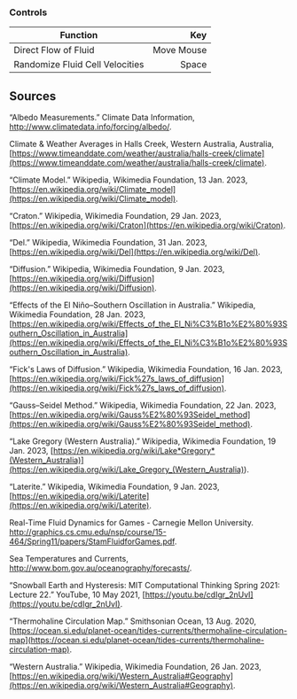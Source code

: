 ### Controls

| Function                        |        Key |
| ------------------------------- | ---------: |
| Direct Flow of Fluid            | Move Mouse |
| Randomize Fluid Cell Velocities |      Space |

## Sources

“Albedo Measurements.” Climate Data Information, http://www.climatedata.info/forcing/albedo/.

Climate &amp; Weather Averages in Halls Creek, Western Australia, Australia, [https://www.timeanddate.com/weather/australia/halls-creek/climate](https://www.timeanddate.com/weather/australia/halls-creek/climate).

“Climate Model.” Wikipedia, Wikimedia Foundation, 13 Jan. 2023, [https://en.wikipedia.org/wiki/Climate_model](https://en.wikipedia.org/wiki/Climate_model).

“Craton.” Wikipedia, Wikimedia Foundation, 29 Jan. 2023, [https://en.wikipedia.org/wiki/Craton](https://en.wikipedia.org/wiki/Craton).

“Del.” Wikipedia, Wikimedia Foundation, 31 Jan. 2023, [https://en.wikipedia.org/wiki/Del](https://en.wikipedia.org/wiki/Del).

“Diffusion.” Wikipedia, Wikimedia Foundation, 9 Jan. 2023, [https://en.wikipedia.org/wiki/Diffusion](https://en.wikipedia.org/wiki/Diffusion).

“Effects of the El Niño–Southern Oscillation in Australia.” Wikipedia, Wikimedia Foundation, 28 Jan. 2023, [https://en.wikipedia.org/wiki/Effects_of_the_El_Ni%C3%B1o%E2%80%93Southern_Oscillation_in_Australia](https://en.wikipedia.org/wiki/Effects_of_the_El_Ni%C3%B1o%E2%80%93Southern_Oscillation_in_Australia).

“Fick's Laws of Diffusion.” Wikipedia, Wikimedia Foundation, 16 Jan. 2023, [https://en.wikipedia.org/wiki/Fick%27s_laws_of_diffusion](https://en.wikipedia.org/wiki/Fick%27s_laws_of_diffusion).

“Gauss–Seidel Method.” Wikipedia, Wikimedia Foundation, 22 Jan. 2023, [https://en.wikipedia.org/wiki/Gauss%E2%80%93Seidel_method](https://en.wikipedia.org/wiki/Gauss%E2%80%93Seidel_method).

“Lake Gregory (Western Australia).” Wikipedia, Wikimedia Foundation, 19 Jan. 2023, [https://en.wikipedia.org/wiki/Lake*Gregory*(Western_Australia)](<https://en.wikipedia.org/wiki/Lake_Gregory_(Western_Australia)>).

“Laterite.” Wikipedia, Wikimedia Foundation, 9 Jan. 2023, [https://en.wikipedia.org/wiki/Laterite](https://en.wikipedia.org/wiki/Laterite).

Real-Time Fluid Dynamics for Games - Carnegie Mellon University. http://graphics.cs.cmu.edu/nsp/course/15-464/Spring11/papers/StamFluidforGames.pdf.

Sea Temperatures and Currents, http://www.bom.gov.au/oceanography/forecasts/.

“Snowball Earth and Hysteresis: MIT Computational Thinking Spring 2021: Lecture 22.” YouTube, 10 May 2021, [https://youtu.be/cdIgr_2nUvI](https://youtu.be/cdIgr_2nUvI).

“Thermohaline Circulation Map.” Smithsonian Ocean, 13 Aug. 2020, [https://ocean.si.edu/planet-ocean/tides-currents/thermohaline-circulation-map](https://ocean.si.edu/planet-ocean/tides-currents/thermohaline-circulation-map).

“Western Australia.” Wikipedia, Wikimedia Foundation, 26 Jan. 2023, [https://en.wikipedia.org/wiki/Western_Australia#Geography](https://en.wikipedia.org/wiki/Western_Australia#Geography).
